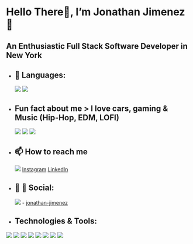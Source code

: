 # Hello There👋, I’m Jonathan Jimenez :blond_haired_person:

## An Enthusiastic Full Stack Software Developer in New York

- ## :notebook_with_decorative_cover: Languages:

   ![](	https://img.shields.io/badge/Python-FFD43B?style=for-the-badge&logo=python&logoColor=darkgreen)
   ![](	https://img.shields.io/badge/JavaScript-F7DF1E?style=for-the-badge&logo=javascript&logoColor=black)
   
- ## Fun fact about me > I love cars, gaming & Music (Hip-Hop, EDM, LOFI)
  ![](https://img.shields.io/badge/PlayStation-003791?style=for-the-badge&logo=playstation&logoColor=white)
  ![](https://img.shields.io/badge/Xbox-107C10?style=for-the-badge&logo=xbox&logoColor=white)
  ![](https://img.shields.io/badge/Steam-000000?style=for-the-badge&logo=steam&logoColor=white)
 
- ## 📫 How to reach me 

   ![](https://img.shields.io/badge/Instagram-E4405F?style=for-the-badge&logo=instagram&logoColor=white) [Instagram](https://www.instagram.com/_j.jimenez/)
   [LinkedIn](https://www.linkedin.com/in/jonathan-jimenez101/)

- ## :man: :man: Social:

     ![](https://img.shields.io/badge/LinkedIn-0077B5?style=for-the-badge&logo=linkedin&logoColor=white) - [jonathan-jimenez](https://www.linkedin.com/in/jonathan-jimenez101/) 

- ## Technologies & Tools:

![](https://img.shields.io/badge/React-20232A?style=for-the-badge&logo=react&logoColor=61DAFB)  ![](https://img.shields.io/badge/Jupyter-F37626.svg?&style=for-the-badge&logo=Jupyter&logoColor=white) ![](https://img.shields.io/badge/Flask-000000?style=for-the-badge&logo=flask&logoColor=white) ![](https://img.shields.io/badge/Heroku-430098?style=for-the-badge&logo=heroku&logoColor=white) ![](https://img.shields.io/badge/PostgreSQL-316192?style=for-the-badge&logo=postgresql&logoColor=white) ![](https://img.shields.io/badge/Opera-FF1B2D?style=for-the-badge&logo=Opera&logoColor=white) ![](	https://img.shields.io/badge/Ubuntu-E95420?style=for-the-badge&logo=ubuntu&logoColor=white) ![](	https://img.shields.io/badge/Visual_Studio_Code-0078D4?style=for-the-badge&logo=visual%20studio%20code&logoColor=white)

<!---
jonathanj101/jonathanj101 is a ✨ special ✨ repository because its `README.md` (this file) appears on your GitHub profile.
You can click the Preview link to take a look at your changes.
--->
